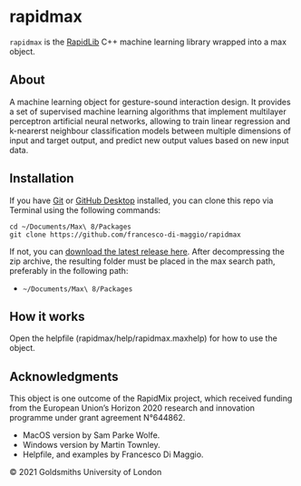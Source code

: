 # rapidmax

`rapidmax` is the [RapidLib](http://gitlab.doc.gold.ac.uk/rapid-mix/RapidLib/) C++ machine learning library wrapped into a max object.

## About 
A machine learning object for gesture-sound interaction design. It provides a set of supervised machine learning algorithms that implement multilayer perceptron artificial neural networks, allowing to train linear regression and k-nearerst neighbour classification models between multiple dimensions of input and target output, and predict new output values based on new input data. 

## Installation

If you have [Git](http://git-scm.com/) or [GitHub Desktop](https://desktop.github.com/) installed, you can clone this repo via Terminal using the following commands:

	cd ~/Documents/Max\ 8/Packages
	git clone https://github.com/francesco-di-maggio/rapidmax

If not, you can [download the latest release here](https://github.com/francesco-di-maggio/rapidmax). After decompressing the zip archive, the resulting folder must be placed in the max search path, preferably in the following path:

* `~/Documents/Max\ 8/Packages`

## How it works

Open the helpfile (rapidmax/help/rapidmax.maxhelp) for how to use the object.

## Acknowledgments
This object is one outcome of the RapidMix project, which received funding from the European Union’s Horizon 2020 research and innovation programme under grant agreement N°644862.

* MacOS version by Sam Parke Wolfe.
* Windows version by Martin Townley.
* Helpfile, and examples by Francesco Di Maggio.

© 2021 Goldsmiths University of London